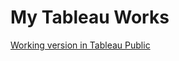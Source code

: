 # My Tableau Works
 [Working version in Tableau Public](https://public.tableau.com/app/profile/enejan.hayytjanova/viz/WorldPopulationHistory/Dashboard2)
